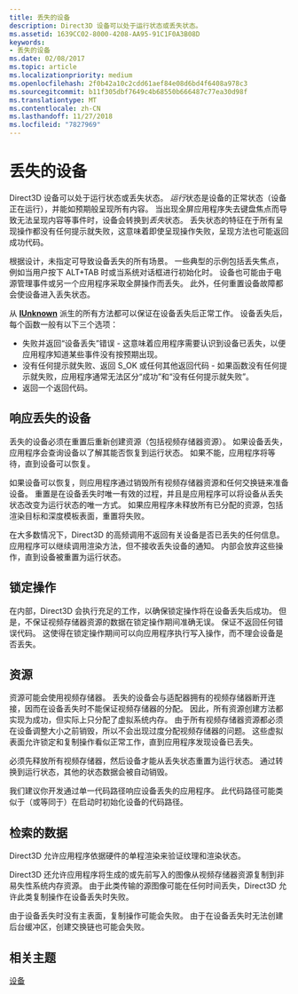 ```yaml
---
title: 丢失的设备
description: Direct3D 设备可以处于运行状态或丢失状态。
ms.assetid: 1639CC02-8000-4208-AA95-91C1F0A3B08D
keywords:
- 丢失的设备
ms.date: 02/08/2017
ms.topic: article
ms.localizationpriority: medium
ms.openlocfilehash: 2f0b42a10c2cdd61aef84e08d6bd4f6408a978c3
ms.sourcegitcommit: b11f305dbf7649c4b68550b666487c77ea30d98f
ms.translationtype: MT
ms.contentlocale: zh-CN
ms.lasthandoff: 11/27/2018
ms.locfileid: "7827969"
---
```

# <a name="lost-devices"></a>丢失的设备


Direct3D 设备可以处于运行状态或丢失状态。 *运行*状态是设备的正常状态（设备正在运行），并能如预期般呈现所有内容。 当出现全屏应用程序失去键盘焦点而导致无法呈现内容等事件时，设备会转换到*丢失*状态。 丢失状态的特征在于所有呈现操作都没有任何提示就失败，这意味着即使呈现操作失败，呈现方法也可能返回成功代码。

根据设计，未指定可导致设备丢失的所有场景。 一些典型的示例包括丢失焦点，例如当用户按下 ALT+TAB 时或当系统对话框进行初始化时。 设备也可能由于电源管理事件或另一个应用程序采取全屏操作而丢失。 此外，任何重置设备故障都会使设备进入丢失状态。

从 [**IUnknown**](https://msdn.microsoft.com/library/windows/desktop/ms680509) 派生的所有方法都可以保证在设备丢失后正常工作。 设备丢失后，每个函数一般有以下三个选项：

-   失败并返回“设备丢失”错误 - 这意味着应用程序需要认识到设备已丢失，以便应用程序知道某些事件没有按预期出现。
-   没有任何提示就失败、返回 S\_OK 或任何其他返回代码 - 如果函数没有任何提示就失败，应用程序通常无法区分“成功”和“没有任何提示就失败”。
-   返回一个返回代码。

## <a name="span-idrespondingtoalostdevicespanspan-idrespondingtoalostdevicespanspan-idrespondingtoalostdevicespanresponding-to-a-lost-device"></a><span id="Responding_to_a_Lost_Device"></span><span id="responding_to_a_lost_device"></span><span id="RESPONDING_TO_A_LOST_DEVICE"></span>响应丢失的设备


丢失的设备必须在重置后重新创建资源（包括视频存储器资源）。 如果设备丢失，应用程序会查询设备以了解其能否恢复到运行状态。 如果不能，应用程序将等待，直到设备可以恢复。

如果设备可以恢复，则应用程序通过销毁所有视频存储器资源和任何交换链来准备设备。 重置是在设备丢失时唯一有效的过程，并且是应用程序可以将设备从丢失状态改变为运行状态的唯一方式。 如果应用程序未释放所有已分配的资源，包括渲染目标和深度模板表面，重置将失败。

在大多数情况下，Direct3D 的高频调用不返回有关设备是否已丢失的任何信息。 应用程序可以继续调用渲染方法，但不接收丢失设备的通知。 内部会放弃这些操作，直到设备被重置为运行状态。

## <a name="span-idlockingoperationsspanspan-idlockingoperationsspanspan-idlockingoperationsspanlocking-operations"></a><span id="Locking_Operations"></span><span id="locking_operations"></span><span id="LOCKING_OPERATIONS"></span>锁定操作


在内部，Direct3D 会执行充足的工作，以确保锁定操作将在设备丢失后成功。 但是，不保证视频存储器资源的数据在锁定操作期间准确无误。 保证不返回任何错误代码。 这使得在锁定操作期间可以向应用程序执行写入操作，而不理会设备是否丢失。

## <a name="span-idresourcesspanspan-idresourcesspanspan-idresourcesspanresources"></a><span id="Resources"></span><span id="resources"></span><span id="RESOURCES"></span>资源


资源可能会使用视频存储器。 丢失的设备会与适配器拥有的视频存储器断开连接，因而在设备丢失时不能保证视频存储器的分配。 因此，所有资源创建方法都实现为成功，但实际上只分配了虚拟系统内存。 由于所有视频存储器资源都必须在设备调整大小之前销毁，所以不会出现过度分配视频存储器的问题。 这些虚拟表面允许锁定和复制操作看似正常工作，直到应用程序发现设备已丢失。

必须先释放所有视频存储器，然后设备才能从丢失状态重置为运行状态。 通过转换到运行状态，其他的状态数据会被自动销毁。

我们建议你开发通过单一代码路径响应设备丢失的应用程序。 此代码路径可能类似于（或等同于）在启动时初始化设备的代码路径。

## <a name="span-idretrieveddataspanspan-idretrieveddataspanspan-idretrieveddataspanretrieved-data"></a><span id="Retrieved_Data"></span><span id="retrieved_data"></span><span id="RETRIEVED_DATA"></span>检索的数据


Direct3D 允许应用程序依据硬件的单程渲染来验证纹理和渲染状态。

Direct3D 还允许应用程序将生成的或先前写入的图像从视频存储器资源复制到非易失性系统内存资源。 由于此类传输的源图像可能在任何时间丢失，Direct3D 允许此类复制操作在设备丢失时失败。

由于设备丢失时没有主表面，复制操作可能会失败。 由于在设备丢失时无法创建后台缓冲区，创建交换链也可能会失败。

## <a name="span-idrelated-topicsspanrelated-topics"></a><span id="related-topics"></span>相关主题


[设备](devices.md)

 

 




